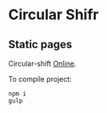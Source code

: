 # Circular Shifr

## Static pages

Circular-shift [Online](https://ilonikso.github.io/circular-shift-test/index.html).

To compile project:

```
npm i
gulp
```
